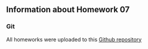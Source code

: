 ## Information about Homework 07
### Git
All homeworks were uploaded to this [Github repository](https://github.com/alex-beaverg/Java-automation-homeworks)